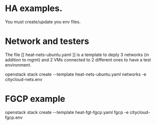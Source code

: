 # HA examples.

You must create/update you env files.


# Network and testers

The file [[ heat-nets-ubuntu.yaml ]] is a template to deply 3 networks (in addition to mgmt) and 2 VMs connected to 2 different ones to have a test environment.


openstack stack create --template heat-nets-ubuntu.yaml networks -e citycloud-nets.env 


# FGCP example

openstack stack create --template heat-fgt-fgcp.yaml fgcp -e citycloud-fgcp.env 

